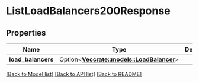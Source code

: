 # ListLoadBalancers200Response

## Properties

Name | Type | Description | Notes
------------ | ------------- | ------------- | -------------
**load_balancers** | Option<[**Vec<crate::models::LoadBalancer>**](load-balancer.md)> |  | [optional]

[[Back to Model list]](../README.md#documentation-for-models) [[Back to API list]](../README.md#documentation-for-api-endpoints) [[Back to README]](../README.md)



